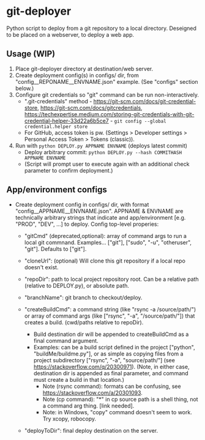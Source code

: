 # git-deployer

Python script to deploy from a git repository to a local directory.  Deseigned to be placed on a webserver, to deploy a web app.

## Usage (WIP)
1. Place git-deployer directory at destination/web server.
2. Create deployment config(s) in configs/ dir, from "config__REPONAME__ENVNAME.json" example. (See "configs" section below.)
3. Configure git credentials so "git" command can be run non-interactively.
    - ".git-credentials" method - https://git-scm.com/docs/git-credential-store, https://git-scm.com/docs/gitcredentials, https://techexpertise.medium.com/storing-git-credentials-with-git-credential-helper-33d22a6b5ce7 - `git config --global credential.helper store`
    - For GitHub, access token is pw. (Settings > Developer settings > Personal Access Token > Tokens (classic)).
4. Run with `python DEPLOY.py APPNAME ENVNAME` (deploys latest commit)
    - Deploy arbitrary commit: `python DEPLOY.py --hash COMMITHASH APPNAME ENVNAME`
    - (Script will prompt user to execute again with an additional check parameter to confirm deployment.)

## App/environment configs
- Create deployment config in configs/ dir, with format "config__APPNAME__ENVNAME.json".  APPNAME & ENVNAME are technically arbitrary strings that indicate and app/environment [e.g. "PROD", "DEV", ...] to deploy.  Config top-level properies:
    - "gitCmd" (deprecated,optional): array of command args to run a local git commnand.  Examples... ["git"], ["sudo", "-u", "otheruser", "git"].  Defaults to ["git"].
    - "cloneUrl": (optional) Will clone this git repository if a local repo doesn't exist.

    - "repoDir": path to local project repository root. Can be a relative path (relative to DEPLOY.py), or absolute path.
    - "branchName": git branch to checkout/deploy.
    - "createBuildCmd": a command string (like "rsync -a /source/path/") or array of command args (like ["rsync", "-a", "/source/path/"]) that creates a build.   (cwd/paths relative to repoDir).
        - Build destination dir will be appended to createBuildCmd as a final command argument.
        - Examples: can be a build script defined in the project ["python", "buildMe/buildme.py"], or as simple as copying files from a project subdirectory ["rsync", "-a", "source/path/"] (see https://stackoverflow.com/q/20300971).  (Note, in either case, destination dir is appended as final parameter, and command must create a build in that location.)
            - Note (rsync command): formats can be confusing, see https://stackoverflow.com/a/20301093.
            - Note (cp command): "*" in cp source path is a shell thing, not a command arg thing. [link needed].
            - Note: in Windows, "copy" command doesn't seem to work.  Try xcopy, robocopy.
    - "deployToDir": final deploy destination on the server.
